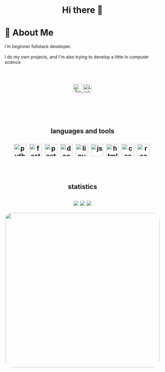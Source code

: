 <div id="header" align="center">
<h1>Hi there 👋</h1>
</div>

# 🌟 About Me
i'm beginner fullstack developer.<br></br> 
I do my own projects, and I'm also trying to develop a little in computer science
&nbsp;


<!-- <div id="socials" align="center">
  <a href="#">Linkedin</a>
  <a href="https://t.me/Akamorii">Telegram</a>
</div> -->
<br></br> 
<div align="center">
  <a href="https://t.me/Akamorii" target="_blank">
    <img src="https://img.shields.io/badge/Telegram-%40Akamorii-blue?style=flat-square&logo=telegram" alt="Telegram" height="28"/>
  </a>
  <a href="#" target="_blank">
    <img src="https://img.shields.io/badge/LinkedIn-Profile-informational?style=flat-square&logo=linkedin" alt="LinkedIn" height="28"/>
  </a>
</div>

&nbsp;


<br></br> 
<div align="center">
  <h2>languages and tools<h2>
<img src="https://cdn.jsdelivr.net/gh/devicons/devicon@latest/icons/python/python-original.svg" title="python" width="40" height="40"/>&nbsp;
<img src="https://cdn.jsdelivr.net/gh/devicons/devicon@latest/icons/fastapi/fastapi-original.svg" title="fastapi" width="40" height="40"/>&nbsp;
<img src="https://cdn.jsdelivr.net/gh/devicons/devicon@latest/icons/postgresql/postgresql-plain.svg" title="postgresql" width="40" height="40"/>&nbsp;
<img src="https://cdn.jsdelivr.net/gh/devicons/devicon@latest/icons/docker/docker-original.svg" title="docker" width="40" height="40"/>&nbsp;
<img src="https://cdn.jsdelivr.net/gh/devicons/devicon@latest/icons/linux/linux-original.svg" title="linux" width="40" height="40"/>&nbsp;
<img src="https://cdn.jsdelivr.net/gh/devicons/devicon@latest/icons/javascript/javascript-original.svg" title="js" width="40" height="40"/>&nbsp;
<img src="https://cdn.jsdelivr.net/gh/devicons/devicon@latest/icons/html5/html5-plain.svg" title="html" width="40" height="40"/>&nbsp;
<img src="https://cdn.jsdelivr.net/gh/devicons/devicon@latest/icons/css3/css3-plain.svg" title="css" width="40" height="40"/>&nbsp;
<img src="https://cdn.jsdelivr.net/gh/devicons/devicon@latest/icons/react/react-original.svg" title="react" width="40" height="40"/>&nbsp;
</div>
<br></br> 


<div align="center">
  <h2>statistics<h2>
<img src="http://github-profile-summary-cards.vercel.app/api/cards/profile-details?username=akamorii&theme=tokyonight" />
<img src="http://github-profile-summary-cards.vercel.app/api/cards/most-commit-language?username=akamorii&theme=tokyonight" />
<img src="http://github-profile-summary-cards.vercel.app/api/cards/stats?username=akamorii&theme=tokyonight" />

</div>


  

<div align="center">
  <img src="https://i.pinimg.com/1200x/a1/36/4a/a1364a778769583350f163d5089c4a4f.jpg" width="500" style="border-radius:20px"/>
</div>

